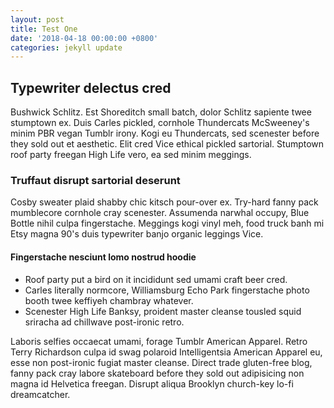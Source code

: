 ```yaml
---
layout: post
title: Test One
date: '2018-04-18 00:00:00 +0800'
categories: jekyll update
---
```

## Typewriter delectus cred

Bushwick Schlitz. Est Shoreditch small batch, dolor Schlitz sapiente twee stumptown ex. Duis Carles pickled, cornhole Thundercats McSweeney's minim PBR vegan Tumblr irony. Kogi eu Thundercats, sed scenester before they sold out et aesthetic. Elit cred Vice ethical pickled sartorial. Stumptown roof party freegan High Life vero, ea sed minim meggings.

### Truffaut disrupt sartorial deserunt

Cosby sweater plaid shabby chic kitsch pour-over ex. Try-hard fanny pack mumblecore cornhole cray scenester. Assumenda narwhal occupy, Blue Bottle nihil culpa fingerstache. Meggings kogi vinyl meh, food truck banh mi Etsy magna 90's duis typewriter banjo organic leggings Vice.

#### Fingerstache nesciunt lomo nostrud hoodie

- Roof party put a bird on it incididunt sed umami craft beer cred.
- Carles literally normcore, Williamsburg Echo Park fingerstache photo booth twee keffiyeh chambray whatever.
- Scenester High Life Banksy, proident master cleanse tousled squid sriracha ad chillwave post-ironic retro.

Laboris selfies occaecat umami, forage Tumblr American Apparel. Retro Terry Richardson culpa id swag polaroid Intelligentsia American Apparel eu, esse non post-ironic fugiat master cleanse. Direct trade gluten-free blog, fanny pack cray labore skateboard before they sold out adipisicing non magna id Helvetica freegan. Disrupt aliqua Brooklyn church-key lo-fi dreamcatcher.

